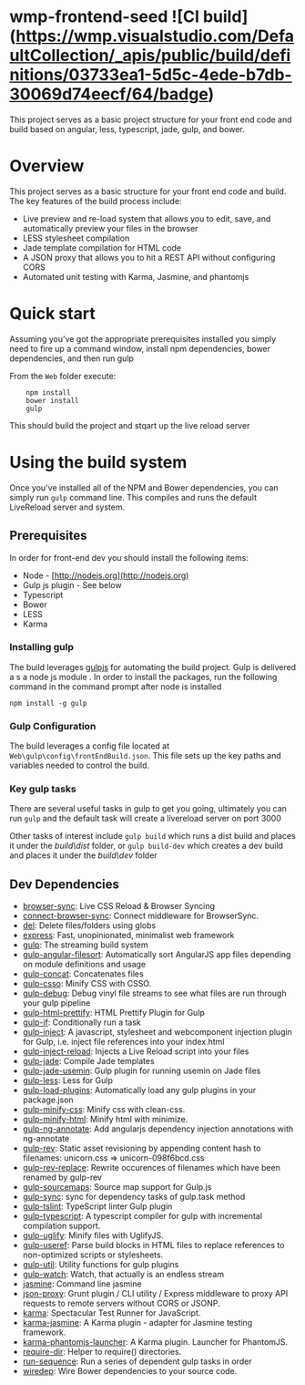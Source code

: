 # wmp-frontend-seed  ![CI build] (https://wmp.visualstudio.com/DefaultCollection/_apis/public/build/definitions/03733ea1-5d5c-4ede-b7db-30069d74eecf/64/badge)

This project serves as a basic project structure for your front end code and build based on angular, less, typescript, jade, gulp, and bower.


Overview
============

This project serves as a basic structure for your front end code and build.   The key features of the build process include:

* Live preview and re-load system that allows you to edit, save, and automatically preview your files in the browser
* LESS stylesheet compilation
* Jade template compilation for HTML code
* A JSON proxy that allows you to hit a REST API without configuring CORS
* Automated unit testing with Karma, Jasmine, and phantomjs

# Quick start

Assuming you've got the appropriate prerequisites installed you simply need to fire up a command window, install npm dependencies, bower dependencies, and then run gulp

From the ``Web`` folder execute:

```
	npm install
	bower install
	gulp
```

This should build the project and stqart up the live reload server  

# Using the build system

Once you've installed all of the NPM and Bower dependencies, you can simply run `gulp` command line.   This compiles and runs the default LiveReload server and system.  

## Prerequisites

In order for front-end dev you should install the following items:

* Node - [http://nodejs.org](http://nodejs.org)
* Gulp js plugin - See below
* Typescript
* Bower
* LESS
* Karma

### Installing gulp
The build leverages [gulpjs](http://www.gulpjs.com) for automating the build project.   Gulp is delivered a s a node js module
. In order to install the packages, run the following command in the command prompt after node is installed

```
npm install -g gulp
```

### Gulp Configuration
The build leverages a config file located at ``Web\gulp\config\frontEndBuild.json``.  This file sets up the key paths and variables needed to control the build.

### Key gulp tasks

There are several useful tasks  in gulp to get you going, ultimately you can run ``gulp`` and the default task will create a livereload server on port 3000

Other tasks of interest include ``gulp build`` which runs a dist build and places it under the *build\dist* folder, or ``gulp build-dev`` which creates a dev build and places it under the *build\dev* folder

## Dev Dependencies

- [browser-sync](https://github.com/git+https:/): Live CSS Reload &amp; Browser Syncing
- [connect-browser-sync](https://github.com/schmich/connect-browser-sync): Connect middleware for BrowserSync.
- [del](https://github.com/git+https:/): Delete files/folders using globs
- [express](https://github.com/strongloop/express): Fast, unopinionated, minimalist web framework
- [gulp](https://github.com/git+https:/): The streaming build system
- [gulp-angular-filesort](https://github.com/klei/gulp-angular-filesort): Automatically sort AngularJS app files depending on module definitions and usage
- [gulp-concat](https://github.com/git+https:/): Concatenates files
- [gulp-csso](https://github.com/ben-eb/gulp-csso): Minify CSS with CSSO.
- [gulp-debug](https://github.com/sindresorhus/gulp-debug): Debug vinyl file streams to see what files are run through your gulp pipeline
- [gulp-html-prettify](https://github.com/colynb/gulp-html-prettify): HTML Prettify Plugin for Gulp
- [gulp-if](https://github.com/robrich/gulp-if): Conditionally run a task
- [gulp-inject](https://github.com/klei/gulp-inject): A javascript, stylesheet and webcomponent injection plugin for Gulp, i.e. inject file references into your index.html
- [gulp-inject-reload](https://github.com/Schmicko/gulp-inject-reload): Injects a Live Reload script into your files
- [gulp-jade](https://github.com/git+https:/): Compile Jade templates
- [gulp-jade-usemin](https://github.com/gdi2290/gulp-jade-usemin): Gulp plugin for running usemin on Jade files
- [gulp-less](https://github.com/plus3network/gulp-less): Less for Gulp
- [gulp-load-plugins](https://github.com/jackfranklin/gulp-load-plugins): Automatically load any gulp plugins in your package.json
- [gulp-minify-css](https://github.com/git+https:/): Minify css with clean-css.
- [gulp-minify-html](https://github.com/git+https:/): Minify html with minimize.
- [gulp-ng-annotate](https://github.com/Kagami/gulp-ng-annotate): Add angularjs dependency injection annotations with ng-annotate
- [gulp-rev](https://github.com/sindresorhus/gulp-rev): Static asset revisioning by appending content hash to filenames: unicorn.css =&gt; unicorn-098f6bcd.css
- [gulp-rev-replace](https://github.com/jamesknelson/gulp-rev-replace): Rewrite occurences of filenames which have been renamed by gulp-rev
- [gulp-sourcemaps](https://github.com/floridoo/gulp-sourcemaps): Source map support for Gulp.js
- [gulp-sync](https://github.com/kaminaly/gulp-sync): sync for dependency tasks of gulp.task method
- [gulp-tslint](https://github.com/panuhorsmalahti/gulp-tslint): TypeScript linter Gulp plugin
- [gulp-typescript](https://github.com/git+https:/): A typescript compiler for gulp with incremental compilation support.
- [gulp-uglify](https://github.com/terinjokes/gulp-uglify): Minify files with UglifyJS.
- [gulp-useref](https://github.com/jonkemp/gulp-useref): Parse build blocks in HTML files to replace references to non-optimized scripts or stylesheets.
- [gulp-util](https://github.com/git+https:/): Utility functions for gulp plugins
- [gulp-watch](https://github.com/floatdrop/gulp-watch): Watch, that actually is an endless stream
- [jasmine](https://github.com/jasmine/jasmine-npm): Command line jasmine
- [json-proxy](https://github.com/steve-jansen/json-proxy): Grunt plugin / CLI utility / Express middleware to proxy API requests to remote servers without CORS or JSONP.
- [karma](https://github.com/karma-runner/karma): Spectacular Test Runner for JavaScript.
- [karma-jasmine](https://github.com/karma-runner/karma-jasmine): A Karma plugin - adapter for Jasmine testing framework.
- [karma-phantomjs-launcher](https://github.com/karma-runner/karma-phantomjs-launcher): A Karma plugin. Launcher for PhantomJS.
- [require-dir](https://github.com/aseemk/requireDir): Helper to require() directories.
- [run-sequence](https://github.com/OverZealous/run-sequence): Run a series of dependent gulp tasks in order
- [wiredep](https://github.com/taptapship/wiredep): Wire Bower dependencies to your source code.
